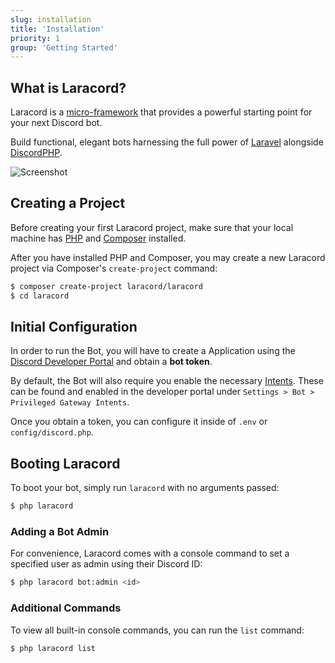 ```yaml
---
slug: installation
title: 'Installation'
priority: 1
group: 'Getting Started'
---
```


## What is Laracord?

Laracord is a [micro-framework](https://github.com/laracord/framework) that provides a powerful starting point for your next Discord bot.

Build functional, elegant bots harnessing the full power of [Laravel](https://laravel.com/) alongside [DiscordPHP](https://github.com/discord-php/DiscordPHP).

![Screenshot](https://i.imgur.com/yW2vpPR.png)

## Creating a Project

Before creating your first Laracord project, make sure that your local machine has [PHP](https://secure.php.net/manual/en/install.php) and [Composer](https://getcomposer.org/download/) installed.

After you have installed PHP and Composer, you may create a new Laracord project via Composer's `create-project` command:

```sh
$ composer create-project laracord/laracord
$ cd laracord
```

## Initial Configuration

In order to run the Bot, you will have to create a Application using the [Discord Developer Portal](https://discord.com/developers/applications) and obtain a **bot token**.

By default, the Bot will also require you enable the necessary [Intents](https://discord.com/developers/docs/topics/gateway#gateway-intents). These can be found and enabled in the developer portal under `Settings > Bot > Privileged Gateway Intents`.

Once you obtain a token, you can configure it inside of `.env` or `config/discord.php`.

## Booting Laracord

To boot your bot, simply run `laracord` with no arguments passed:

```sh
$ php laracord
```

### Adding a Bot Admin

For convenience, Laracord comes with a console command to set a specified user as admin using their Discord ID:

```sh
$ php laracord bot:admin <id>
```

### Additional Commands

To view all built-in console commands, you can run the `list` command:

```sh
$ php laracord list
```
